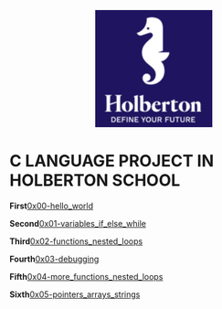 <p align="center">
  <img src=./hslogo.png>
</p>

# C LANGUAGE PROJECT IN HOLBERTON SCHOOL

**First**[0x00-hello_world](https://github.com/julien3641/holbertonschool-low_level_programming/tree/main/0x00-hello_world)

**Second**[0x01-variables_if_else_while](https://github.com/julien3641/holbertonschool-low_level_programming/tree/main/0x01-variables_if_else_while)

**Third**[0x02-functions_nested_loops](https://github.com/julien3641/holbertonschool-low_level_programming/tree/main/0x02-functions_nested_loops)

**Fourth**[0x03-debugging](https://github.com/julien3641/holbertonschool-low_level_programming/tree/main/0x03-debugging)

**Fifth**[0x04-more_functions_nested_loops](https://github.com/julien3641/holbertonschool-low_level_programming/tree/main/0x04-more_functions_nested_loops)

**Sixth**[0x05-pointers_arrays_strings](https://github.com/julien3641/holbertonschool-low_level_programming/tree/main/0x05-pointers_arrays_strings)



